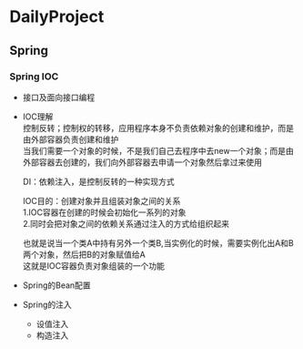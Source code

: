 # DailyProject
## Spring
### Spring IOC
- 接口及面向接口编程
- IOC理解</br>
  控制反转；控制权的转移，应用程序本身不负责依赖对象的创建和维护，而是由外部容器负责创建和维护</br>
  当我们需要一个对象的时候，不是我们自己去程序中去new一个对象；而是由外部容器去创建的，我们向外部容器去申请一个对象然后拿过来使用
  
  DI：依赖注入，是控制反转的一种实现方式

  IOC目的：创建对象并且组装对象之间的关系</br>
  1.IOC容器在创建的时候会初始化一系列的对象</br>
	2.同时会把对象之间的依赖关系通过注入的方式给组织起来</br>
  
  也就是说当一个类A中持有另外一个类B,当实例化的时候，需要实例化出A和B两个对象，然后把B的对象赋值给A</br>
	这就是IOC容器负责对象组装的一个功能</br>
- Spring的Bean配置
- Spring的注入
  - 设值注入
  - 构造注入

